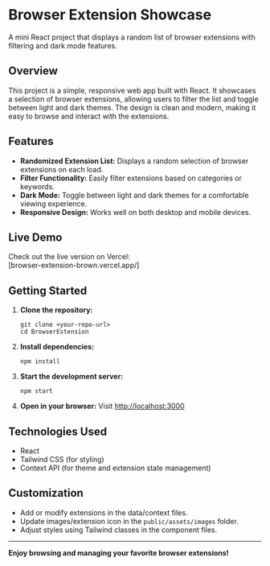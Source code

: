 # Browser Extension Showcase

A mini React project that displays a random list of browser extensions with filtering and dark mode features.

## Overview

This project is a simple, responsive web app built with React. It showcases a selection of browser extensions, allowing users to filter the list and toggle between light and dark themes. The design is clean and modern, making it easy to browse and interact with the extensions.

## Features

- **Randomized Extension List:** Displays a random selection of browser extensions on each load.
- **Filter Functionality:** Easily filter extensions based on categories or keywords.
- **Dark Mode:** Toggle between light and dark themes for a comfortable viewing experience.
- **Responsive Design:** Works well on both desktop and mobile devices.

## Live Demo

Check out the live version on Vercel:  
[browser-extension-brown.vercel.app/]

## Getting Started

1. **Clone the repository:**

   ```
   git clone <your-repo-url>
   cd BrowserEstension
   ```

2. **Install dependencies:**

   ```
   npm install
   ```

3. **Start the development server:**

   ```
   npm start
   ```

4. **Open in your browser:**
   Visit [http://localhost:3000](http://localhost:3000)

## Technologies Used

- React
- Tailwind CSS (for styling)
- Context API (for theme and extension state management)

## Customization

- Add or modify extensions in the data/context files.
- Update images/extension icon in the `public/assets/images` folder.
- Adjust styles using Tailwind classes in the component files.

---

**Enjoy browsing and managing your favorite browser extensions!**
